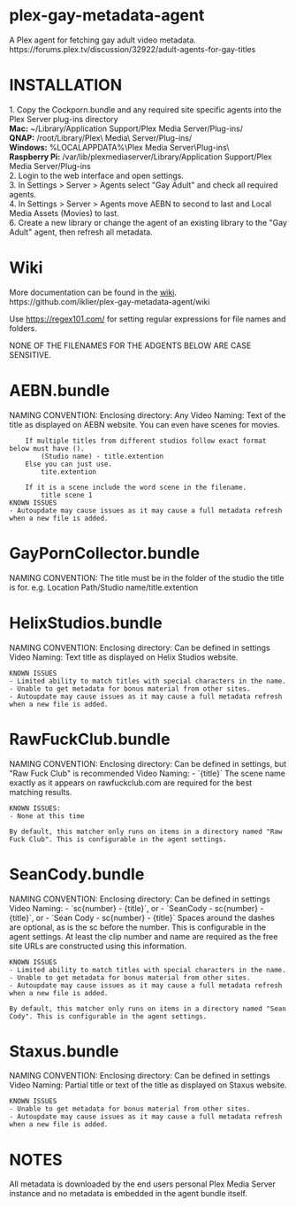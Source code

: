 <h1>plex-gay-metadata-agent</h1>
A Plex agent for fetching gay adult video metadata. https://forums.plex.tv/discussion/32922/adult-agents-for-gay-titles


<h1>INSTALLATION</h1>
1. Copy the Cockporn.bundle and any required site specific agents into the Plex Server plug-ins directory<br />
	<b>Mac:</b> ~/Library/Application Support/Plex Media Server/Plug-ins/<br />
	<b>QNAP:</b> /root/Library/Plex\ Media\ Server/Plug-ins/<br />
	<b>Windows:</b> %LOCALAPPDATA%\Plex Media Server\Plug-ins\ <br />
	<b>Raspberry Pi:</b> /var/lib/plexmediaserver/Library/Application Support/Plex Media Server/Plug-ins<br />
2. Login to the web interface and open settings.<br />
3. In Settings > Server > Agents select "Gay Adult" and check all required agents.<br />
4. In Settings > Server > Agents move AEBN to second to last and Local Media Assets (Movies) to last.<br />
6. Create a new library or change the agent of an existing library to the "Gay Adult" agent, then refresh all metadata.

<h1>Wiki</h1>
More documentation can be found in the <a href="https://github.com/iklier/plex-gay-metadata-agent/wiki">wiki</a>.<br />
https://github.com/iklier/plex-gay-metadata-agent/wiki

Use https://regex101.com/ for setting regular expressions for file names and folders.

NONE OF THE FILENAMES FOR THE ADGENTS BELOW ARE CASE SENSITIVE.

<h1>AEBN.bundle</h1>
	NAMING CONVENTION:
		Enclosing directory: Any
		Video Naming: Text of the title as displayed on AEBN website. You can even have scenes for movies.

		If multiple titles from different studios follow exact format below must have ().
			(Studio name) - title.extention
		Else you can just use.
			tite.extention

		If it is a scene include the word scene in the filename.
			title scene 1
	KNOWN ISSUES
	- Autoupdate may cause issues as it may cause a full metadata refresh when a new file is added.

<h1>GayPornCollector.bundle</h1>
	NAMING CONVENTION:
		The title must be in the folder of the studio the title is for.
		e.g. Location Path/Studio name/title.extention

<h1>HelixStudios.bundle</h1>
	NAMING CONVENTION:
		Enclosing directory: Can be defined in settings
		Video Naming: Text title as displayed on Helix Studios website.

	KNOWN ISSUES
	- Limited ability to match titles with special characters in the name.
	- Unable to get metadata for bonus material from other sites.
	- Autoupdate may cause issues as it may cause a full metadata refresh when a new file is added.

<h1>RawFuckClub.bundle</h1>
	NAMING CONVENTION:
		Enclosing directory: Can be defined in settings, but "Raw Fuck Club" is recommended
		Video Naming:
		- `{title}`
		The scene name exactly as it appears on rawfuckclub.com are required for the best matching results.

	KNOWN ISSUES:
	- None at this time

	By default, this matcher only runs on items in a directory named "Raw Fuck Club". This is configurable in the agent settings.

<h1>SeanCody.bundle</h1>
	NAMING CONVENTION:
		Enclosing directory: Can be defined in settings
		Video Naming:
		- `sc{number} - {title}`, or
		- `SeanCody - sc{number} - {title}`, or
		- `Sean Cody - sc{number} - {title}`
		Spaces around the dashes are optional, as is the sc before the number. This is configurable in the agent settings. At least the clip number and name are required as the free site URLs are constructed using this information.

	KNOWN ISSUES
	- Limited ability to match titles with special characters in the name.
	- Unable to get metadata for bonus material from other sites.
	- Autoupdate may cause issues as it may cause a full metadata refresh when a new file is added.

	By default, this matcher only runs on items in a directory named "Sean Cody". This is configurable in the agent settings.

<h1>Staxus.bundle</h1>
	NAMING CONVENTION:
		Enclosing directory: Can be defined in settings
		Video Naming: Partial title or text of the title as displayed on Staxus website.

	KNOWN ISSUES
	- Unable to get metadata for bonus material from other sites.
	- Autoupdate may cause issues as it may cause a full metadata refresh when a new file is added.

<h1>NOTES</h1>
All metadata is downloaded by the end users personal Plex Media Server instance and no metadata is embedded in the agent bundle itself.
